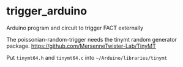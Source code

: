 # trigger_arduino
Arduino program and circuit to trigger FACT externally

The poissonian-random-trigger needs the tinymt random generator package.
https://github.com/MersenneTwister-Lab/TinyMT

Put `tinymt64.h` and `tinymt64.c` into `~/Arduino/libraries/tinymt`
